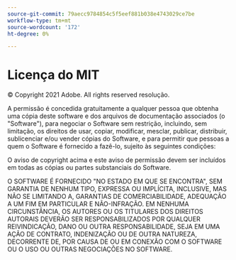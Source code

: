 ```yaml
---
source-git-commit: 79aecc9784854c5f5eef881b038e4743029ce7be
workflow-type: tm+mt
source-wordcount: '172'
ht-degree: 0%

---
```

# Licença do MIT

© Copyright 2021 Adobe. All rights reserved resolução.

A permissão é concedida gratuitamente a qualquer pessoa que obtenha uma cópia deste software e dos arquivos de documentação associados (o &quot;Software&quot;), para negociar o Software sem restrição, incluindo, sem limitação, os direitos de usar, copiar, modificar, mesclar, publicar, distribuir, sublicenciar e/ou vender cópias do Software, e para permitir que pessoas a quem o Software é fornecido a fazê-lo, sujeito às seguintes condições:

O aviso de copyright acima e este aviso de permissão devem ser incluídos em todas as cópias ou partes substanciais do Software.

O SOFTWARE É FORNECIDO &quot;NO ESTADO EM QUE SE ENCONTRA&quot;, SEM GARANTIA DE NENHUM TIPO, EXPRESSA OU IMPLÍCITA, INCLUSIVE, MAS NÃO SE LIMITANDO A, GARANTIAS DE COMERCIABILIDADE, ADEQUAÇÃO A UM FIM EM PARTICULAR E NÃO-INFRAÇÃO. EM NENHUMA CIRCUNSTÂNCIA, OS AUTORES OU OS TITULARES DOS DIREITOS AUTORAIS DEVERÃO SER RESPONSABILIZADOS POR QUALQUER REIVINDICAÇÃO, DANO OU OUTRA RESPONSABILIDADE, SEJA EM UMA AÇÃO DE CONTRATO, INDENIZAÇÃO OU DE OUTRA NATUREZA, DECORRENTE DE, POR CAUSA DE OU EM CONEXÃO COM O SOFTWARE OU O USO OU OUTRAS NEGOCIAÇÕES NO SOFTWARE.
